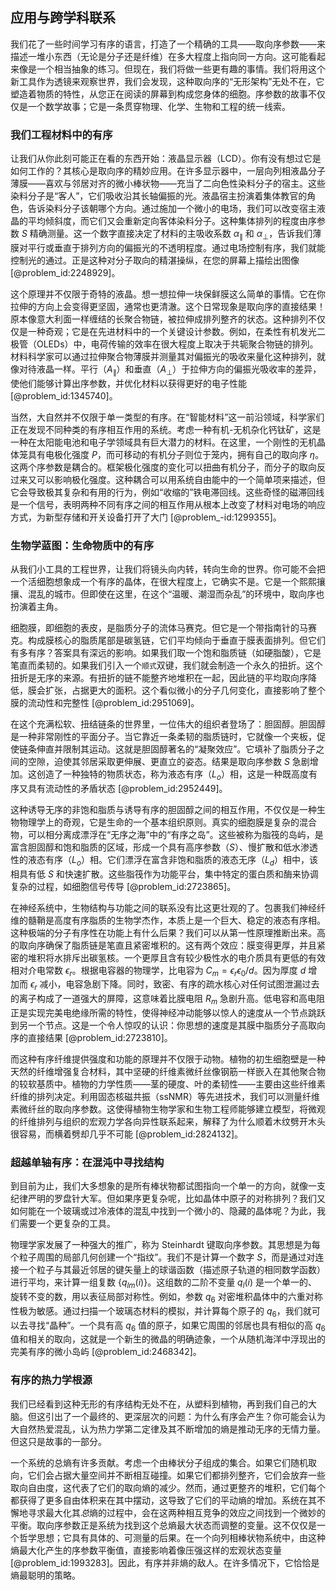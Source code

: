 ## 应用与跨学科联系

我们花了一些时间学习有序的语言，打造了一个精确的工具——取向序参数——来描述一堆小东西（无论是分子还是纤维）在多大程度上指向同一方向。这可能看起来像是一个相当抽象的练习。但现在，我们将做一些更有趣的事情。我们将用这个新工具作为透镜来观察世界，我们会发现，这种取向序的“无形架构”无处不在，它塑造着物质的特性，从您正在阅读的屏幕到构成您身体的细胞。序参数的故事不仅仅是一个数学故事；它是一条贯穿物理、化学、生物和工程的统一线索。

### 我们工程材料中的有序

让我们从你此刻可能正在看的东西开始：液晶显示器（LCD）。你有没有想过它是如何工作的？其核心是取向序的精妙应用。在许多显示器中，一层向列相液晶分子薄膜——喜欢与邻居对齐的微小棒状物——充当了二向色性染料分子的宿主。这些染料分子是“客人”，它们吸收沿其长轴偏振的光。液晶宿主扮演着集体教官的角色，告诉染料分子该朝哪个方向。通过施加一个微小的电场，我们可以改变宿主液晶的平均倾斜度，而它们又会重新定向客体染料分子。这种集体排列的程度由序参数 $S$ 精确测量。这一个数字直接决定了材料的主吸收系数 $\alpha_{\parallel}$ 和 $\alpha_{\perp}$，告诉我们薄膜对平行或垂直于排列方向的偏振光的不透明程度。通过电场控制有序，我们就能控制光的通过。正是这种对分子取向的精湛操纵，在您的屏幕上描绘出图像 [@problem_id:2248929]。

这个原理并不仅限于奇特的液晶。想一想拉伸一块保鲜膜这么简单的事情。它在你拉伸的方向上会变得更坚固，通常也更清澈。这个日常现象是取向序的直接结果！原本像意大利面一样缠结的长聚合物链，被拉伸成排列整齐的状态。这种排列不仅仅是一种奇观；它是在先进材料中的一个关键设计参数。例如，在柔性有机发光二极管（OLEDs）中，电荷传输的效率在很大程度上取决于共轭聚合物链的排列。材料科学家可以通过拉伸聚合物薄膜并测量其对偏振光的吸收来量化这种排列，就像对待液晶一样。平行（$A_{\parallel}$）和垂直（$A_{\perp}$）于拉伸方向的偏振光吸收率的差异，使他们能够计算出序参数，并优化材料以获得更好的电子性能 [@problem_id:1345740]。

当然，大自然并不仅限于单一类型的有序。在“智能材料”这一前沿领域，科学家们正在发现不同种类的有序相互作用的系统。考虑一种有机-无机杂化钙钛矿，这是一种在太阳能电池和电子学领域具有巨大潜力的材料。在这里，一个刚性的无机晶体笼具有电极化强度 $P$，而可移动的有机分子则位于笼内，拥有自己的取向序 $\eta$。这两个序参数是耦合的。框架极化强度的变化可以扭曲有机分子，而分子的取向反过来又可以影响极化强度。这种耦合可以用系统自由能中的一个简单项来描述，但它会导致极其复杂和有用的行为，例如“收缩的”铁电滞回线。这些奇怪的磁滞回线是一个信号，表明两种不同有序之间的相互作用从根本上改变了材料对电场的响应方式，为新型存储和开关设备打开了大门 [@problem_-id:1299355]。

### 生物学蓝图：生命物质中的有序

从我们小工具的工程世界，让我们将镜头向内转，转向生命的世界。你可能不会把一个活细胞想象成一个有序的晶体，在很大程度上，它确实不是。它是一个熙熙攘攘、混乱的城市。但即使在这里，在这个“温暖、潮湿而杂乱”的环境中，取向序也扮演着主角。

细胞膜，即细胞的表皮，是脂质分子的流体马赛克。但它是一个带指南针的马赛克。构成膜核心的脂质尾部是碳氢链，它们平均倾向于垂直于膜表面排列。但它们有多有序？答案具有深远的影响。如果我们取一个饱和脂质链（如硬脂酸），它是笔直而柔韧的。如果我们引入一个`顺式`双键，我们就会制造一个永久的扭折。这个扭折是无序的来源。有扭折的链不能整齐地堆积在一起，因此链的平均取向序降低，膜会扩张，占据更大的面积。这个看似微小的分子几何变化，直接影响了整个膜的流动性和完整性 [@problem_id:2951069]。

在这个充满松软、扭结链条的世界里，一位伟大的组织者登场了：胆固醇。胆固醇是一种非常刚性的平面分子。当它靠近一条柔韧的脂质链时，它就像一个夹板，促使链条伸直并限制其运动。这就是胆固醇著名的“凝聚效应”。它填补了脂质分子之间的空隙，迫使其邻居采取更伸展、更直立的姿态。结果是取向序参数 $S$ 急剧增加。这创造了一种独特的物质状态，称为液态有序（$L_o$）相，这是一种既高度有序又具有流动性的矛盾状态 [@problem_id:2952449]。

这种诱导无序的非饱和脂质与诱导有序的胆固醇之间的相互作用，不仅仅是一种生物物理学上的奇观，它是生命的一个基本组织原则。真实的细胞膜是复杂的混合物，可以相分离成漂浮在“无序之海”中的“有序之岛”。这些被称为脂筏的岛屿，是富含胆固醇和饱和脂质的区域，形成一个具有高序参数（$S$）、慢扩散和低水渗透性的液态有序（$L_o$）相。它们漂浮在富含非饱和脂质的液态无序（$L_d$）相中，该相具有低 $S$ 和快速扩散。这些脂筏作为功能平台，集中特定的蛋白质和酶来协调复杂的过程，如细胞信号传导 [@problem_id:2723865]。

在神经系统中，生物结构与功能之间的联系没有比这更壮观的了。包裹我们神经纤维的髓鞘是高度有序脂质的生物学杰作，本质上是一个巨大、稳定的液态有序相。这种极端的分子有序性在功能上有什么后果？我们可以从第一性原理推断出来。高的取向序确保了脂质链是笔直且紧密堆积的。这有两个效应：膜变得更厚，并且紧密的堆积将水排斥出碳氢核。一个更厚且含有较少极性水的电介质具有更低的有效相对介电常数 $\epsilon_r$。根据电容器的物理学，比电容为 $C_m = \epsilon_r \epsilon_0 / d$。因为厚度 $d$ 增加而 $\epsilon_r$ 减小，电容急剧下降。同时，致密、有序的疏水核心对任何试图泄漏过去的离子构成了一道强大的屏障，这意味着比膜电阻 $R_m$ 急剧升高。低电容和高电阻正是实现完美电绝缘所需的特性，使得神经冲动能够以惊人的速度从一个节点跳跃到另一个节点。这是一个令人惊叹的认识：你思想的速度是其膜中脂质分子高取向序的直接结果 [@problem_id:2723810]。

而这种有序纤维提供强度和功能的原理并不仅限于动物。植物的初生细胞壁是一种天然的纤维增强复合材料，其中坚硬的纤维素微纤丝像钢筋一样嵌入在其他聚合物的较软基质中。植物的力学性质——茎的硬度、叶的柔韧性——主要由这些纤维素纤维的排列决定。利用固态核磁共振（ssNMR）等先进技术，我们可以测量纤维素微纤丝的取向序参数。这使得植物生物学家和生物工程师能够建立模型，将微观的纤维排列与组织的宏观力学各向异性联系起来，解释了为什么顺着木纹劈开木头很容易，而横着劈却几乎不可能 [@problem_id:2824132]。

### 超越单轴有序：在混沌中寻找结构

到目前为止，我们大多想象的是所有棒状物都试图指向一个单一的方向，就像一支纪律严明的罗盘针大军。但如果序更复杂呢，比如晶体中原子的对称排列？我们又如何能在一个玻璃或过冷液体的混乱中找到一个微小的、隐藏的晶体呢？为此，我们需要一个更复杂的工具。

物理学家发展了一种强大的推广，称为 Steinhardt 键取向序参数。其思想是为每个粒子周围的局部几何创建一个“指纹”。我们不是计算一个数字 $S$，而是通过对连接一个粒子与其最近邻居的键矢量上的球谐函数（描述原子轨道的相同数学函数）进行平均，来计算一组复数 $\{q_{lm}(i)\}$。这组数的二阶不变量 $q_l(i)$ 是一个单一的、旋转不变的数，用以表征局部对称性。例如，参数 $q_6$ 对密堆积晶体中的六重对称性极为敏感。通过扫描一个玻璃态材料的模拟，并计算每个原子的 $q_6$，我们就可以去寻找“晶种”。一个具有高 $q_6$ 值的原子，如果它周围的邻居也具有相似的高 $q_6$ 值和相关的取向，这就是一个新生的微晶的明确迹象，一个从随机海洋中浮现出的完美有序的微小岛屿 [@problem_id:2468342]。

### 有序的热力学根源

我们已经看到这种无形的有序结构无处不在，从塑料到植物，再到我们自己的大脑。但这引出了一个最终的、更深层次的问题：为什么有序会产生？你可能会认为大自然热爱混乱，认为热力学第二定律及其不断增加的熵是推动无序的无情力量。但这只是故事的一部分。

一个系统的总熵有许多贡献。考虑一个由棒状分子组成的集合。如果它们随机取向，它们会占据大量空间并不断相互碰撞。如果它们都排列整齐，它们会放弃一些取向自由度，这代表了它们的取向熵的减少。然而，通过更整齐的堆积，它们每个都获得了更多自由体积来在其中摆动，这导致了它们的平动熵的增加。系统在其不懈地寻求最大化其*总*熵的过程中，会在这两种相互竞争的效应之间找到一个微妙的平衡。取向序参数正是系统为找到这个总熵最大状态而调整的变量。这不仅仅是一个哲学思想；它具有具体的、可测量的后果。在一个向列相棒状物系统中，由这种熵最大化产生的序参数平衡值，直接影响着像压强这样的宏观状态变量 [@problem_id:1993283]。因此，有序并非熵的敌人。在许多情况下，它恰恰是熵最聪明的策略。